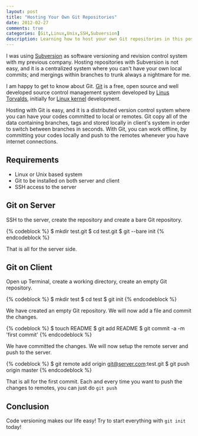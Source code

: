 ```yaml
---
layout: post
title: "Hosting Your Own Git Repositories"
date: 2012-02-27
comments: true
categories: [Git,Linux,Unix,SSH,Subversion]
description: Learning how to host your own Git repositories in this post.
---
```

I was using [Subversion](http://subversion.apache.org/) as software versioning and revision control system with my previous company. Hosting repositories with Subversion is not easy, and it is a centralized system where you can't have your own local commits; and mergings within branches to trunk always a nightmare for me.

I am happy to get to know about Git. [Git](http://git-scm.com/) is a free, open source and well developed source control management system developed by [Linus Torvalds](http://en.wikipedia.org/wiki/Linus_Torvalds), initially for [Linux kernel](http://kernel.org/) development.

Hosting with Git is easy, and it is a distributed version control system where you can have your codes committed to local or remotes. Git copy all of the data containing branches, tags and stored locally in client's system in order to switch between branches in seconds. With Git, you can work offline, by committing your codes locally and push to the remotes whenever you have internet connections.

## Requirements

- Linux or Unix based system
- Git to be installed on both server and client
- SSH access to the server

## Git on Server

SSH to the server, create the repository and create a bare Git repository.

{% codeblock %}
$ mkdir test.git
$ cd test.git
$ git --bare init
{% endcodeblock %}

That is all for the server side.

## Git on Client

Open up Terminal, create a working directory, create an empty Git repository.

{% codeblock %}
$ mkdir test
$ cd test
$ git init
{% endcodeblock %}

We have created an empty Git repository. We will now add a file and commit the changes.

{% codeblock %}
$ touch README
$ git add README
$ git commit -a -m 'first commit'
{% endcodeblock %}

We have committed the changes. We will now setup the remote server and push to the server.

{% codeblock %}
$ git remote add origin git@server.com:test.git
$ git push origin master
{% endcodeblock %}

That is all for the first commit. Each and every time you want to push the changes to remotes, you can just do `git push`

## Conclusion

Code versioning makes our life easy! Try to start everything with `git init` today!